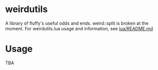 # weirdutils
A library of fluffy's useful odds and ends. weird::split is broken at the moment. 
For weirdutils.lua usage and information, see [lua/README.md](https://github.com/ImpishDeathTech/weirdutils/blob/master/lua/README.md)

# Usage
TBA
